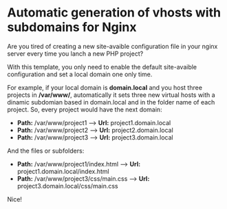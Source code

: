 Automatic generation of vhosts with subdomains for Nginx
===================

Are you tired of creating a new site-avaible configuration file in your nginx server every time you lanch a new PHP project?

With this template, you only need to enable the default site-avaible configuration and set a local domain one only time.

For example, if your local domain is **domain.local** and you host three projects in **/var/www/**, automatically it sets three new virtual hosts with a dinamic subdomian based in domain.local and in the folder name of each project. So, every project would have the next domain: 

- **Path:** /var/www/project1 --> **Url:** project1.domain.local
- **Path:** /var/www/project2 --> **Url:** project2.domain.local
- **Path:** /var/www/project3 --> **Url:** project3.domain.local

And the files or subfolders:

- **Path:** /var/www/project1/index.html   --> **Url:** project1.domain.local/index.html
- **Path:** /var/www/project3/css/main.css --> **Url:** project3.domain.local/css/main.css


Nice!

